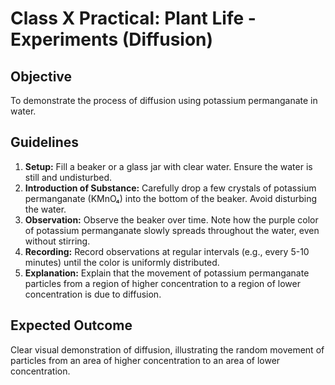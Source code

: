 # Class X Practical: Plant Life - Experiments (Diffusion)

## Objective
To demonstrate the process of diffusion using potassium permanganate in water.

## Guidelines
1.  **Setup:** Fill a beaker or a glass jar with clear water. Ensure the water is still and undisturbed.
2.  **Introduction of Substance:** Carefully drop a few crystals of potassium permanganate (KMnO₄) into the bottom of the beaker. Avoid disturbing the water.
3.  **Observation:** Observe the beaker over time. Note how the purple color of potassium permanganate slowly spreads throughout the water, even without stirring.
4.  **Recording:** Record observations at regular intervals (e.g., every 5-10 minutes) until the color is uniformly distributed.
5.  **Explanation:** Explain that the movement of potassium permanganate particles from a region of higher concentration to a region of lower concentration is due to diffusion.

## Expected Outcome
Clear visual demonstration of diffusion, illustrating the random movement of particles from an area of higher concentration to an area of lower concentration.